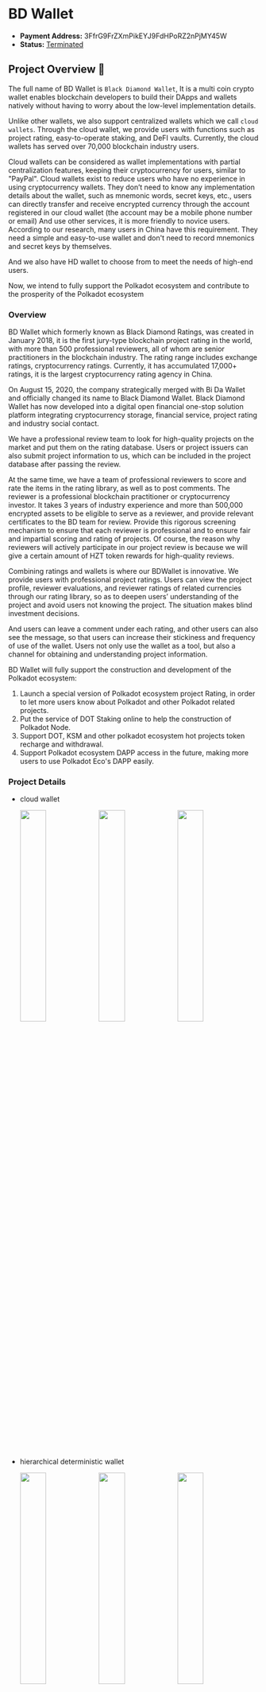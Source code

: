 # BD Wallet

- **Payment Address:** 3FfrG9FrZXmPikEYJ9FdHPoRZ2nPjMY45W
- **Status:** [Terminated](https://github.com/w3f/Open-Grants-Program/pull/115#issuecomment-833812681)

## Project Overview :page_facing_up:

The full name of BD Wallet is `Black Diamond Wallet`, It is a multi coin crypto wallet enables blockchain developers to build their DApps and wallets natively without having to worry about the low-level implementation details.

Unlike other wallets, we also support centralized wallets which we call `cloud wallets`. Through the cloud wallet, we provide users with functions such as project rating, easy-to-operate staking, and DeFI vaults. Currently, the cloud wallets has served over 70,000 blockchain industry users.

Cloud wallets can be considered as wallet implementations with partial centralization features, keeping their cryptocurrency for users, similar to "PayPal". Cloud wallets exist to reduce users who have no experience in using cryptocurrency wallets. They don’t need to know any implementation details about the wallet, such as mnemonic words, secret keys, etc., users can directly transfer and receive encrypted currency through the account registered in our cloud wallet (the account may be a mobile phone number or email) And use other services, it is more friendly to novice users. According to our research, many users in China have this requirement. They need a simple and easy-to-use wallet and don't need to record mnemonics and secret keys by themselves.

And we also have HD wallet to choose from to meet the needs of high-end users.

Now, we intend to fully support the Polkadot ecosystem and contribute to the prosperity of the Polkadot ecosystem

### Overview

BD Wallet which formerly known as Black Diamond Ratings, was created in January 2018, it is the first jury-type blockchain project rating in the world, with more than 500 professional reviewers, all of whom are senior practitioners in the blockchain industry. The rating range includes exchange ratings, cryptocurrency ratings. Currently, it has accumulated 17,000+ ratings, it is the largest cryptocurrency rating agency in China.

On August 15, 2020, the company strategically merged with Bi Da Wallet and officially changed its name to Black Diamond Wallet. Black Diamond Wallet has now developed into a digital open financial one-stop solution platform integrating cryptocurrency storage, financial service, project rating and industry social contact.

We have a professional review team to look for high-quality projects on the market and put them on the rating database. Users or project issuers can also submit project information to us, which can be included in the project database after passing the review.

At the same time, we have a team of professional reviewers to score and rate the items in the rating library, as well as to post comments. The reviewer is a professional blockchain practitioner or cryptocurrency investor. It takes 3 years of industry experience and more than 500,000 encrypted assets to be eligible to serve as a reviewer, and provide relevant certificates to the BD team for review. Provide this rigorous screening mechanism to ensure that each reviewer is professional and to ensure fair and impartial scoring and rating of projects. Of course, the reason why reviewers will actively participate in our project review is because we will give a certain amount of HZT token rewards for high-quality reviews.

Combining ratings and wallets is where our BDWallet is innovative. We provide users with professional project ratings. Users can view the project profile, reviewer evaluations, and reviewer ratings of related currencies through our rating library, so as to deepen users’ understanding of the project and avoid users not knowing the project. The situation makes blind investment decisions.

And users can leave a comment under each rating, and other users can also see the message, so that users can increase their stickiness and frequency of use of the wallet. Users not only use the wallet as a tool, but also a channel for obtaining and understanding project information.

BD Wallet will fully support the construction and development of the Polkadot ecosystem:

1. Launch a special version of Polkadot ecosystem project Rating, in order to let more users know about Polkadot and other Polkadot related projects.
2. Put the service of DOT Staking online to help the construction of Polkadot Node.
3. Support DOT, KSM and other polkadot ecosystem hot projects token recharge and withdrawal.
4. Support Polkadot ecosystem DAPP access in the future, making more users to use Polkadot Eco's DAPP easily.

### Project Details

* cloud wallet
  
  <img src="https://raw.githubusercontent.com/bdwallet/documentation/main/images/cloud-wallet-coins.png" width="33%" /><img src="https://raw.githubusercontent.com/bdwallet/documentation/main/images/cloud-wallet-traing.png" width="33%" /><img src="https://raw.githubusercontent.com/bdwallet/documentation/main/images/cloud-wallet-staking.png" width="33%" />

- hierarchical deterministic wallet
  
  <img src="https://raw.githubusercontent.com/bdwallet/documentation/main/images/hd-wallet-import.png" width="33%" /><img src="https://raw.githubusercontent.com/bdwallet/documentation/main/images/hd-wallet-coins.png" width="33%" /><img src="https://raw.githubusercontent.com/bdwallet/documentation/main/images/hd-wallet-user.png" width="33%" />

### Ecosystem Fit

In the current market, there are products in the same type of BD Wallet, such as imtoken, cobo wallet, math wallet.

BD Wallet has its own unique characteristics.BD Wallet Provides the world's first jury-style rating service. It is the country’s largest rating agency and has the country’s largest rating data. BD Wallet also has a social function, which facilitates information sharing and exchange between users.

Most of the cryptocurrency users in China do not have basic blockchain knowledge, and do not know how to participate in node construction, mortgage, voting, and nomination operations. BDWallet provides lower operating thresholds for users, compared to other Polkadot Wallet, users only need to care about the interest rate that can be obtained when participating in staking in BDWallet. We help users implement investment details.

And BDWallet pioneered the shared staking model. When user A invites user B to participate in DOT staking, user A can obtain corresponding HZT token rewards. HZT token is the governance currency issued by our wallet. Through this incentive model, more users will spontaneously invite DOT holders to participate in DOT Staking, so that more people will participate in the ecological construction of the DOT community.

## Team :busts_in_silhouette:

### Team members

* Iori Zuo: Lead the team, responsible for project coordination and strategic planning.
- Steve Li: ui designer.
- Jie Li: Senior Software Engineer.
- Robert Li: Senior Software Engineer.

### Team Website

- https://www.heizuan.com/

### Legal Structure

* Company name: Fuzhou Wakanda Information Technology Co., Ltd.
- Registered address: Room F-S309-05, 3rd Floor, Annex Building, F Zone, Fuzhou Software Park, No. 89 Software Avenue, Gulou District, Fuzhou City, Fujian Province, China

### Team Code Repos

* BD wallet cloud version code base: https://github.com/bdwallet/wallet-app
- Bd-wallet-core code base: https://github.com/bdwallet/bd-wallet-core
- A redux framework for TypeScript: https://github.com/redux-model/redux-model

### Team experience

* Our team members are all come from the Internet industry, and have worked for Baidu, Tencent, Bit Age and other first-tier Internet companies and first-tier digital currency exchanges, which have developed hellokimi blockchain game platform and linkbit token airdrop tool, and focused on technology research and development in the field of cryptocurrency wallets in 2018.

## Development Roadmap :nut_and_bolt:

1. Cloud wallet fully supports the Polkadot ecosystem

   - Support deposit and withdrawal of DOT, KSM on `cloud wallets`
   - Support the Polkadot ecosystem projects rating
   - Support DOT Staking service to help users participate in Polkadot verification and nomination more easily

2. Complete the development of `bd-Wallet-core`.

    `bd-wallet-core` is open source library that implements low-level cryptographic wallet functionality for many blockchains. It will fully support the coins of the Polkadot ecosystem, so that to make it easier for developers to enter the Polkadot system.

3. Complete the development of `Hierarchical Deterministic Wallet`, including:

   - Deposit and withdrawal of Polkadot ecosystem coins (including at least DOT, KSM)
   - Polkadot Dapp Browser

### Overview

* **Total Estimated Duration:** 3 months
- **Full-time equivalent (FTE):**  3.5 FTE
- **Total Costs:** 1.35 BTC

### Milestone 1 — Complete fully support of cloud wallet for Polkadot ecology

* **Estimated Duration:** 1 month
- **FTE:**  2
- **Costs:** 0.3 BTC

| Number | Deliverable | Specification |
| ------------- | ------------- | ------------- |
| 0. | Support deposit and withdrawal of DOT and KSM on cloud wallet | We will build DOT and KSM nodes and interface with polkadot-js on the server side to support the deposit and withdrawal of DOT and KSM tokens. At the same time, we will also launch a corresponding deposit and withdrawal portal on the app side. Once users log in the app, they can launch corresponding operations, such as recharging dot and participating in Staking. |
| 1. | Support Polkadot ecosystem project rating | We will launch the project rating of polkadot ecosystem on the app. After logging in to the app, users will be able to rate the projects which they are focusing on or knowing. After the rating is published, other |
| 2. | Support dot staking | We will open the dot staking portal on the app side to help users participate in Polkadot verification and nomination, but do not have relevant experience. The staking page will demonstrate the corresponding annualized earnings. |

### Milestone 2 — Complete bd-wallet-core development

- **Estimated Duration:** 1 month
- **FTE:**  2
- **Costs:** 0.55 BTC

| Number | Deliverable                      | Specification                                                |
| ------ | -------------------------------- | ------------------------------------------------------------ |
| 0.     | api design                       | Design the api that will be used by the decentralized wallet, including mnemonics, address generation, derivation, transaction signatures, etc. |
| 1.     | documentation                    | Instructions and examples for use.                           |
| 2.     | unit test                        | Write for each unit test.                                    |
| 3.     | DOT, KSM and other coins support | Interface with mainstream coins that support the polkadot ecology, such as DOT and KSM. |
| 4.     | Publish to project library       | Release our origin source library to the NPM central repository for developers to import and use |

###

### Milestone 3 — Complete bd-wallet development

- **Estimated Duration:** 1 month
- **FTE:**  2.5
- **Costs:** 0.5 BTC

| Number | Deliverable                      | Specification                                                |
| ------ | -------------------------------- | ------------------------------------------------------------ |
| 0.     | UI design                        | The UI of the Hierarchical Deterministic Wallet is designed to provide good interaction experience for users |
| 1.     | Wallet constructure design       | The constructure design of the wallet. The APP contains local storage strategy, broadcast node management, multi-coins management and other services. The server should provide API interface which supporting multiple chains and in charge of obtaining transaction records, transaction status and other information |
| 2a.    | Transaction function development | The core function of wallet is to develop the coin management and charging related functions of app |
| 2b.    | DApp browser development         | The development of dapp browser based on polkadot Ecology will serve as the flow entrance of polkadot ecology DAPP |
| 3.     | share staking                    | To complete the development of shared staking, users can invite friends to participate in Polkadot staking through WeChat sharing, and get hzt rewards |
| 4.     | release                          | Project published available for download and use by users    |

###

## Future Plans

1. In the upcoming wallet development program, we will develop the decentralized wallet, and also fully support for polkadot Ecology Dapp access.
2. We plan to establish polkadot (China) Technology Alliance in China to study and promote the technology and concept of polkadot and appeal more developers to join in the ecological development of polkadot and work together to achieve the vision of web 3.0 as soon as possible. At present, multiple exchanges and media companies such as AEX, BKEX, Safe Custody, and token damo have jointly initiated the establishment of Polkadot (China) Technology Alliance
3. We have focused on the study of the deployment of asset synthesis protocols on the Polkadot Network, in order to map real-world physical assets onto the blockchain, which we feel is a very large market, and we will invite more developers to participate in this study
4. In future plans, we consider voting on the chain to elect our reviewers. In this way, we believe that our rating mechanism will be more transparent and credible

## Additional Information

So far, we have completed the development of Black Diamond Wallet cloud wallet, which can provide users with multiple services, such as staking, social networking, rating, defi mining and others. Currently, it has fully supported for polkadot, at the same time we have been preparing for the creation of the polkadot (China) Technology Alliance.
